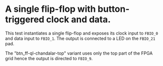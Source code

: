 # A single flip-flop with button-triggered clock and data.

This test instantiates a single flip-flop and exposes its clock input to `FBIO_0` and data input to `FBIO_1`. The output is connected to a LED on the `FBIO_21` pad.

The "btn_ff-ql-chandalar-top" variant uses only the top part of the FPGA grid hence the output is directed to `FBIO_9`.